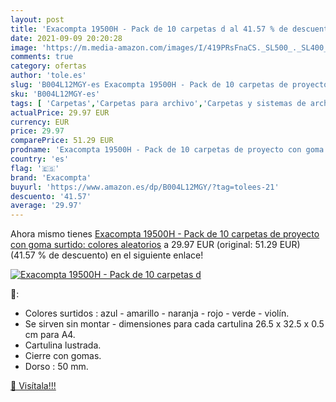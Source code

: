 ```yaml
---
layout: post
title: 'Exacompta 19500H - Pack de 10 carpetas d al 41.57 % de descuento'
date: 2021-09-09 20:20:28
image: 'https://m.media-amazon.com/images/I/419PRsFnaCS._SL500_._SL400_.jpg'
comments: true
category: ofertas
author: 'tole.es'
slug: 'B004L12MGY-es Exacompta 19500H - Pack de 10 carpetas de proyecto con...'
sku: 'B004L12MGY-es'
tags: [ 'Carpetas','Carpetas para archivo','Carpetas y sistemas de archivo','Material de oficina','Oficina y papelería','exacompta', ]
actualPrice: 29.97 EUR
currency: EUR
price: 29.97
comparePrice: 51.29 EUR
prodname: 'Exacompta 19500H - Pack de 10 carpetas de proyecto con goma  surtido: colores aleatorios'
country: 'es'
flag: '🇪🇸'
brand: 'Exacompta'
buyurl: 'https://www.amazon.es/dp/B004L12MGY/?tag=tolees-21'
descuento: '41.57'
average: '29.97'
---
```


Ahora mismo tienes [Exacompta 19500H - Pack de 10 carpetas de proyecto con goma  surtido: colores aleatorios](https://www.amazon.es/dp/B004L12MGY/?tag=tolees-21) a 29.97 EUR (original: 51.29 EUR) (41.57 %  de descuento) en el siguiente enlace!

[![Exacompta 19500H - Pack de 10 carpetas d](https://m.media-amazon.com/images/I/419PRsFnaCS._SL500_._SL400_.jpg)](https://www.amazon.es/dp/B004L12MGY/?tag=tolees-21)

🔎:

- Colores surtidos : azul - amarillo - naranja - rojo - verde - violín.
- Se sirven sin montar - dimensiones para cada cartulina 26.5 x 32.5 x 0.5 cm para A4.
- Cartulina lustrada.
- Cierre con gomas.
- Dorso : 50 mm.

[🛒 Visítala!!!](https://www.amazon.es/dp/B004L12MGY/?tag=tolees-21)
